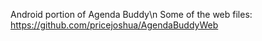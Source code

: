 Android portion of Agenda Buddy\n
Some of the web files: https://github.com/pricejoshua/AgendaBuddyWeb
